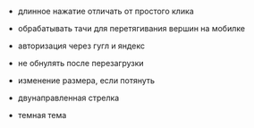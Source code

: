 - длинное нажатие отличать от простого клика

- обрабатывать тачи для перетягивания вершин на мобилке
- авторизация через гугл и яндекс
- не обнулять после перезагрузки
- изменение размера, если потянуть
- двунаправленная стрелка
- темная тема